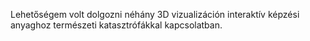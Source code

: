 Lehetőségem volt dolgozni néhány 3D vizualizáción interaktív képzési anyaghoz természeti katasztrófákkal kapcsolatban.